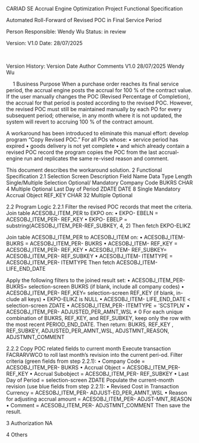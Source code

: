 CARIAD SE Accrual Engine Optimization Project
Functional Specification 


Automated Roll-Forward of Revised POC in Final Service Period










Person Responsible:	Wendy Wu
Status:	in review

Version:	V1.0
Date:	28/07/2025
	
	
	
 

Version History:
Version	Date	Author	Comments
V1.0	28/07/2025	Wendy Wu	
			
			



 
1  Business Purpose
When a purchase order reaches its final service period, the accrual engine posts the accrual for 100 % of the contract value.
If the user manually changes the POC (Revised Percentage of Completion), the accrual for that period is posted according to the revised POC. However, the revised POC must still be maintained manually by each PO for every subsequent period; otherwise, in any month where it is not updated, the system will revert to accruing 100 % of the contract amount. 

A workaround has been introduced to eliminate this manual effort: develop program “Copy Revised POC.” For all POs whose:
•	service period has expired
•	goods delivery is not yet complete
•	and which already contain a revised POC record
the program copies the POC from the last accrual-engine run and replicates the same re-vised reason and comment.

This document describes the workaround solution.
2  Functional Specification
2.1  Selection Screen
Description	Field Name	Data 
Type	Length	Single/Multiple 
Selection	Optional/
Mandatory
Company Code	BUKRS	CHAR	4	Multiple	Optional
Last Day of Period	ZDATE	DATE	8	Single	Mandatory
Accrual Object	REF_KEY	CHAR	32	Multiple	Optional
  
 
 
2.2  Program Logic
2.2.1 Filter the revised POC records that meet the criteria.
Join table ACESOBJ_ITEM_PER to EKPO on:
•	EKPO- EBELN = ACESOBJ_ITEM_PER- REF_KEY
•	EKPO- EBELP = substring(ACESOBJ_ITEM_PER-REF_SUBKEY, 4, 2)
Then fetch EKPO-ELIKZ

Join table ACESOBJ_ITEM_PER to ACESOBJ_ITEM on:
•	ACESOBJ_ITEM-BUKRS = ACESOBJ_ITEM_PER- BUKRS
•	ACESOBJ_ITEM- REF_KEY = ACESOBJ_ITEM_PER- REF_KEY
•	ACESOBJ_ITEM- REF_SUBKEY= ACESOBJ_ITEM_PER- REF_SUBKEY 
•	ACESOBJ_ITEM- ITEMTYPE = ACESOBJ_ITEM_PER- ITEMTYPE
Then fetch ACESOBJ_ITEM-LIFE_END_DATE

Apply the following filters to the joined result set:
•	ACESOBJ_ITEM_PER- BUKRS= selection-screen BUKRS (if blank, include all company codes)
•	ACESOBJ_ITEM_PER- REF_KEY= selection-screen REF_KEY (if blank, in-clude all keys)
•	EKPO-ELIKZ is NULL
•	ACESOBJ_ITEM- LIFE_END_DATE < selection-screen ZDATE
•	ACESOBJ_ITEM_PER- ITEMTYPE = 'SCSTPLN'
•	ACESOBJ_ITEM_PER- ADJUSTED_PER_AMNT_WSL ≠ 0
For each unique combination of BUKRS, REF_KEY, and REF_SUBKEY, keep only the row with the most recent PERIOD_END_DATE. 
Then return: BUKRS, REF_KEY , REF_SUBKEY, ADJUSTED_PER_AMNT_WSL, ADJSTMNT_REASON, ADJSTMNT_COMMENT

2.2.2 Copy POC related fields to current month
Execute transaction FACRARVWCO to roll last month’s revision into the current peri-od.
Filter criteria (green fields from step 2.2.1):
•	Company Code = ACESOBJ_ITEM_PER- BUKRS
•	Accrual Object = ACESOBJ_ITEM_PER- REF_KEY
•	Accrual Subobject = ACESOBJ_ITEM_PER- REF_SUBKEY
•	Last Day of Period = selection-screen ZDATE
Populate the current-month revision (use blue fields from step 2.2.1):
•	Revised Cost in Transaction Currency = ACESOBJ_ITEM_PER- ADJUST-ED_PER_AMNT_WSL
•	Reason for adjusting accrual amount = ACESOBJ_ITEM_PER- ADJST-MNT_REASON
•	Comment = ACESOBJ_ITEM_PER- ADJSTMNT_COMMENT
Then save the result.


3  Authorization
NA

4  Others
